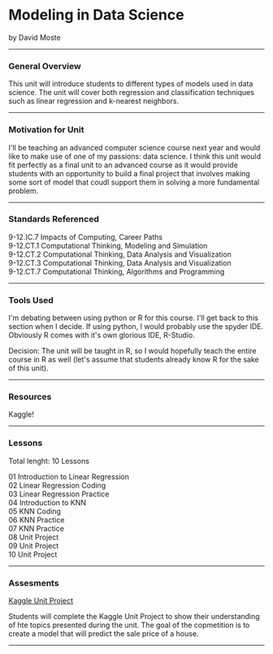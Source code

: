 # Modeling in Data Science
by David Moste

-----

### General Overview
This unit will introduce students to different types of models used in data science. The unit will cover both regression and classification techniques such as linear regression and k-nearest neighbors.

---

### Motivation for Unit
I'll be teaching an advanced computer science course next year and would like to make use of one of my passions: data science. I think this unit would fit perfectly as a final unit to an advanced course as it would provide students with an opportunity to build a final project that involves making some sort of model that coudl support them in solving a more fundamental problem.

---

### Standards Referenced
9-12.IC.7 Impacts of Computing, Career Paths  
9-12.CT.1 Computational Thinking, Modeling and Simulation  
9-12.CT.2 Computational Thinking, Data Analysis and Visualization  
9-12.CT.3 Computational Thinking, Data Analysis and Visualization  
9-12.CT.7 Computational Thinking, Algorithms and Programming

---

### Tools Used
I'm debating between using python or R for this course. I'll get back to this section when I decide. If using python, I would probably use the spyder IDE. Obviously R comes with it's own glorious IDE, R-Studio.

Decision: The unit will be taught in R, so I would hopefully teach the entire course in R as well (let's assume that students already know R for the sake of this unit).

---

### Resources
Kaggle!

---

### Lessons
Total lenght: 10 Lessons

01 Introduction to Linear Regression  
02 Linear Regression Coding  
03 Linear Regression Practice  
04 Introduction to KNN  
05 KNN Coding  
06 KNN Practice  
07 KNN Practice   
08 Unit Project  
09 Unit Project  
10 Unit Project

---

### Assesments
[Kaggle Unit Project](https://www.kaggle.com/competitions/house-prices-advanced-regression-techniques/data)

Students will complete the Kaggle Unit Project to show their understanding of hte topics presented during the unit. The goal of the copmetition is to create a model that will predict the sale price of a house.

---